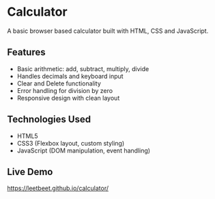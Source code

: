 # Calculator
A basic browser based calculator built with HTML, CSS and JavaScript.

## Features
- Basic arithmetic: add, subtract, multiply, divide  
- Handles decimals and keyboard input  
- Clear and Delete functionality  
- Error handling for division by zero  
- Responsive design with clean layout  

## Technologies Used
- HTML5  
- CSS3 (Flexbox layout, custom styling)
- JavaScript (DOM manipulation, event handling)

## Live Demo
https://leetbeet.github.io/calculator/